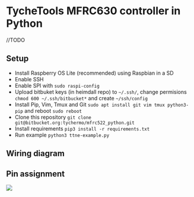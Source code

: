 # TycheTools MFRC630 controller in Python

//TODO

## Setup

- Install Raspberry OS Lite (recommended) using Raspbian in a SD
- Enable SSH
- Enable SPI with ```sudo raspi-config```
- Upload bitbuket keys (in heimdall repo) to ```~/.ssh/```, change permisions ```chmod 600 ~/.ssh/bitbucket*``` and create ```~/ssh/config```
- Install Pip, Vim, Tmux and Git ```sudo apt install git vim tmux python3-pip``` and reboot ```sudo reboot```
- Clone this repository ```git clone git@bitbucket.org:tychermo/mfrc522_python.git```
- Install requirements ```pip3 install -r requirements.txt```
- Run example ```python3 ttne-example.py```

## Wiring diagram

## Pin assignment

![](./resources/wiring.png)
